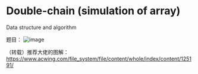 # Double-chain (simulation of array)
Data structure and algorithm

题目：
![image](https://user-images.githubusercontent.com/121226086/215236407-cda27f2e-fe6d-4458-804d-f276d9d18e21.png)

（转载）推荐大佬的图解：
https://www.acwing.com/file_system/file/content/whole/index/content/125191/
